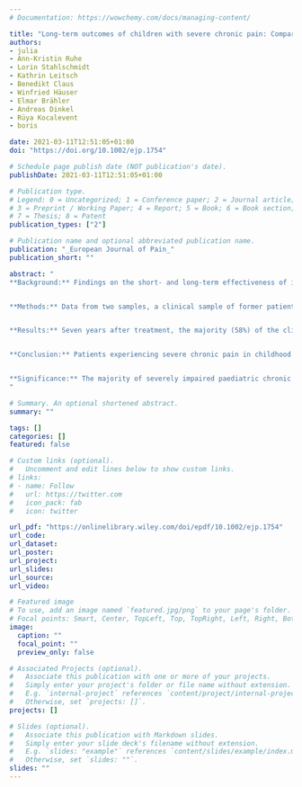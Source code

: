 ```yaml
---
# Documentation: https://wowchemy.com/docs/managing-content/

title: "Long‐term outcomes of children with severe chronic pain: Comparison of former patients with a community sample"
authors:
- julia
- Ann-Kristin Ruhe
- Lorin Stahlschmidt
- Kathrin Leitsch
- Benedikt Claus
- Winfried Häuser
- Elmar Brähler
- Andreas Dinkel
- Rüya Kocalevent
- boris

date: 2021-03-11T12:51:05+01:00
doi: "https://doi.org/10.1002/ejp.1754"

# Schedule page publish date (NOT publication's date).
publishDate: 2021-03-11T12:51:05+01:00

# Publication type.
# Legend: 0 = Uncategorized; 1 = Conference paper; 2 = Journal article;
# 3 = Preprint / Working Paper; 4 = Report; 5 = Book; 6 = Book section;
# 7 = Thesis; 8 = Patent
publication_types: ["2"]

# Publication name and optional abbreviated publication name.
publication: "_European Journal of Pain_"
publication_short: ""

abstract: "
**Background:** Findings on the short-­ and long-­term effectiveness of intensive interdisciplinary pain treatment (IIPT) for children with severe chronic functional pain are promising. However, a definitive appraisal of long-­term effectiveness cannot be made due to a lack of comparison groups. The aim of the present study was to compare the health status of former patients with the health status of an age-­ and sex-matched comparison group from the community.


**Methods:** Data from two samples, a clinical sample of former patients (_n_ = 162; aged 14 to 26) and an age-­ and sex-­matched community sample (_n_ = 162), were analysed. Former patients provided data 7 years after IIPT. Pain characteristics, physical and mental health status, autonomy, coping and health care utilisation were compared between the two samples.


**Results:** Seven years after treatment, the majority (58%) of the clinical sample were completely pain-­free. Compared to the community sample, the clinical sample demonstrated worse physical and mental health and continued to seek more frequent health care, irrespective of whether or not they experienced ongoing chronic pain. However, the clinical sample reported better coping strategies and a comparable level of autonomy.


**Conclusion:** Patients experiencing severe chronic pain in childhood who engage in IIPT are likely to have recovered from their pain in early adulthood. Long-­term treatment effects may manifest in better coping strategies. However, reduced mental and physical health status may indicate a negative long-­term effect of early chronic pain experiences or a general vulnerability in people developing a chronic pain condition in childhood.


**Significance:** The majority of severely impaired paediatric chronic pain patients no longer suffer from chronic pain seven years after intensive interdisciplinary pain treatment. However, former patients have worse physical and mental health status than a community sample, and continue to seek out more frequent health care utilisation, irrespective of whether or not they continue to experience chronic pain.
"

# Summary. An optional shortened abstract.
summary: ""

tags: []
categories: []
featured: false

# Custom links (optional).
#   Uncomment and edit lines below to show custom links.
# links:
# - name: Follow
#   url: https://twitter.com
#   icon_pack: fab
#   icon: twitter

url_pdf: "https://onlinelibrary.wiley.com/doi/epdf/10.1002/ejp.1754"
url_code:
url_dataset:
url_poster:
url_project:
url_slides:
url_source:
url_video:

# Featured image
# To use, add an image named `featured.jpg/png` to your page's folder. 
# Focal points: Smart, Center, TopLeft, Top, TopRight, Left, Right, BottomLeft, Bottom, BottomRight.
image:
  caption: ""
  focal_point: ""
  preview_only: false

# Associated Projects (optional).
#   Associate this publication with one or more of your projects.
#   Simply enter your project's folder or file name without extension.
#   E.g. `internal-project` references `content/project/internal-project/index.md`.
#   Otherwise, set `projects: []`.
projects: []

# Slides (optional).
#   Associate this publication with Markdown slides.
#   Simply enter your slide deck's filename without extension.
#   E.g. `slides: "example"` references `content/slides/example/index.md`.
#   Otherwise, set `slides: ""`.
slides: ""
---
```

